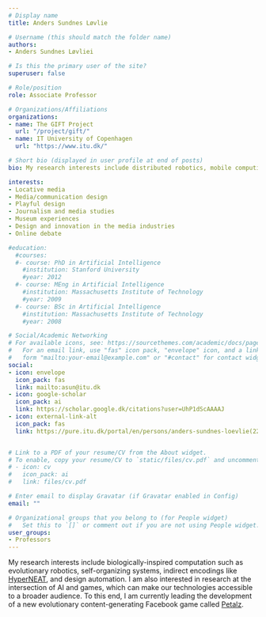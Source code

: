 ```yaml
---
# Display name
title: Anders Sundnes Løvlie

# Username (this should match the folder name)
authors:
- Anders Sundnes Løvliei

# Is this the primary user of the site?
superuser: false

# Role/position
role: Associate Professor

# Organizations/Affiliations
organizations:
- name: The GIFT Project
  url: "/project/gift/"
- name: IT University of Copenhagen
  url: "https://www.itu.dk/"

# Short bio (displayed in user profile at end of posts)
bio: My research interests include distributed robotics, mobile computing and programmable matter.

interests:
- Locative media
- Media/communication design
- Playful design
- Journalism and media studies
- Museum experiences
- Design and innovation in the media industries
- Online debate

#education:
  #courses:
  #- course: PhD in Artificial Intelligence
    #institution: Stanford University
    #year: 2012
  #- course: MEng in Artificial Intelligence
    #institution: Massachusetts Institute of Technology
    #year: 2009
  #- course: BSc in Artificial Intelligence
    #institution: Massachusetts Institute of Technology
    #year: 2008

# Social/Academic Networking
# For available icons, see: https://sourcethemes.com/academic/docs/page-builder/#icons
#   For an email link, use "fas" icon pack, "envelope" icon, and a link in the
#   form "mailto:your-email@example.com" or "#contact" for contact widget.
social:
- icon: envelope
  icon_pack: fas
  link: mailto:asun@itu.dk
- icon: google-scholar
  icon_pack: ai
  link: https://scholar.google.dk/citations?user=UhP1dScAAAAJ
- icon: external-link-alt
  icon_pack: fas
  link: https://pure.itu.dk/portal/en/persons/anders-sundnes-loevlie(22ec9269-2fff-4dbf-a9c7-5037559a15ee).html


# Link to a PDF of your resume/CV from the About widget.
# To enable, copy your resume/CV to `static/files/cv.pdf` and uncomment the lines below.
# - icon: cv
#   icon_pack: ai
#   link: files/cv.pdf

# Enter email to display Gravatar (if Gravatar enabled in Config)
email: ""

# Organizational groups that you belong to (for People widget)
#   Set this to `[]` or comment out if you are not using People widget.
user_groups:
- Professors
---
```


My research interests include biologically-inspired computation such as evolutionary robotics, self-organizing systems, indirect encodings like [HyperNEAT](http://eplex.cs.ucf.edu/hyperNEATpage/), and design automation.
 I am also interested in research at the intersection of AI and games, which can make our technologies accessible to a broader audience. To this end, I am currently leading the development of a new evolutionary content-generating Facebook game called [Petalz](https://apps.facebook.com/petalzgame/).